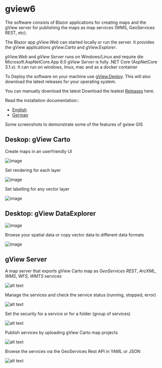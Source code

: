 # gview6

The software consists of Blazor applications for creating maps and the gView server for publishing the maps as map services (WMS, GeoServices REST, etc).

The Blazor app *gView.Web* can started locally or run the server. It provides the gView applications *gView.Carto* and *gView.Explorer*.

*gView.Web* and *gView Server* runs on Windows/Linux and require die Microsoft.AspNetCore.App 8.0 
*gView Server* is fully .NET Core (AspNetCore 3.1.x). It can run on windows, linux, mac and as a docker container 

To Deploy the software on your machine use [gView.Deploy](https://github.com/jugstalt/gview-gis/releases).
This will also download the latest releases for your operating system.

You can manually download the latest Download the leatest [Releases](https://github.com/jugstalt/gview-gis/releases) here.

Read the installation documentation::
* [English](https://docs.webgiscloud.com/gview/en/index.html)
* [German](https://docs.webgiscloud.com/gview/de/index.html)

Some screenshots to demonstrate some of the features of gview GIS

## Deskop: gView Carto

Create maps in an userfriendly UI

![image](https://github.com/jugstalt/gview-gis/assets/26577522/4bbfbf7d-b1e2-4a58-8daf-dec202e34b3b)

Set rendering for each layer

![image](https://github.com/jugstalt/gview-gis/assets/26577522/daeca7cb-d717-49d2-bf21-5ff6f93733b0)

Set labelling for any vector layer

![image](https://github.com/jugstalt/gview-gis/assets/26577522/c4b9d272-fba0-4995-8f93-f4a5a4ac1fbf)

## Desktop: gView DataExplorer

![image](https://github.com/jugstalt/gview-gis/assets/26577522/1e5665cc-c9f5-4b4d-9778-6e23ac67dbb7)

Browse your spatial data or copy vector data to different data formats

![image](https://github.com/jugstalt/gview-gis/assets/26577522/8b1e2480-02f4-4d4c-8318-994b167eab9f)

## gView Server

A map server that exports gView Carto map as *GeoServices REST*, *ArcXML*, *WMS*, *WFS*, *WMTS* services

![alt text](https://raw.githubusercontent.com/jugstalt/gview5/master/content/img/gview5-server1.png)

Manage the services and check the service status (running, stopped, error)

![alt text](https://raw.githubusercontent.com/jugstalt/gview5/master/content/img/gview5-server2.png)

Set the security for a service or for a folder (group of services)

![alt text](https://raw.githubusercontent.com/jugstalt/gview5/master/content/img/gview5-server3.png)

Publish services by uploading gView Carto map projects

![alt text](https://raw.githubusercontent.com/jugstalt/gview5/master/content/img/gview5-server4.png)

Browse the services via the GeoServices Rest API in YAML or JSON

![alt text](https://raw.githubusercontent.com/jugstalt/gview5/master/content/img/gview5-server5.png)


